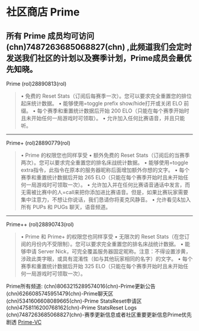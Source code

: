 # 社区商店 Prime
所有 Prime 成员均可访问 (chn)7487263685068827(chn) ,此频道我们会定时发送我们社区的计划以及赛季计划，Prime成员会最优先知晓。
---
Prime
(rol)28890813(rol)
> • 免费的 Reset Stats（订阅后每赛季一次）。您可以要求完全重置您的排位起床统计数据。
• 能够使用=toggle prefix show/hide打开或关闭 ELO 前缀。
• 每个赛季和重置统计数据后开始 200 ELO（只能在每个赛季开始时且未开始任何一局游戏时可领取）。
• 允许加入任何比赛语音，并且只能听。
---
Prime+
(rol)28890779(rol)
> • Prime 的权限您也同样享受
• 额外免费的 Reset Stats（订阅后的当赛季两次）。您可以要求完全重置您的排名床战统计数据。
• 能够使用=toggle extra指令，此指令在原本的服务器昵称后面增加额外你想的文字。
• 每个赛季和重置统计数据后开始 265 ELO（只能在每个赛季开始时且未开始任何一局游戏时可领取一次）。
• 允许加入并在任何比赛语音通话中发言，而无需被比赛中的人=call来把你添加进比赛语音。但是，如果比赛玩家需要集中注意力，不想让你说话，我们恳请你将麦克风静音。
• 允许看见&加入所有 PUPs 和 PUGs 聊天，语音频道。
---
Prime++
(rol)28890743(rol)
> • Prime 和 Prime+ 的权限您也同样享受
• 无限次的 Reset Stats（在您订阅的月份内不受限制）。您可以要求完全重置您的排名床战统计数据。
• 能够申请 Server Nick，可完全覆盖服务器固定昵称。注意：不得设置涉黄，涉政此类字眼，或具有混淆性（如与其他玩家相同的名字）的文字。
• 每个赛季和重置统计数据后开始 325 ELO（只能在每个赛季开始时且未开始任何一局游戏时可领取一次）。

Prime所有频道:
(chn)8063215289574016(chn)-Prime更新公告
(chn)6266085745951479(chn)-Prime聊天区
(chn)5341606608089665(chn)-Prime StatsReset申请区
(chn)4758116200768162(chn)-Prime StatsReset Logs
(chn)7487263685068827(chn)-赛季更新信息或者社区重要更新信息Prime优先剧透
[Prime-VC](https://kook.top/1H3kp3)
